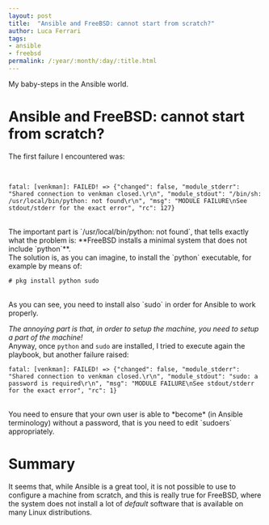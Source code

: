 ```yaml
---
layout: post
title:  "Ansible and FreeBSD: cannot start from scratch?"
author: Luca Ferrari
tags:
- ansible
- freebsd
permalink: /:year/:month/:day/:title.html
---
```

My baby-steps in the Ansible world.

# Ansible and FreeBSD: cannot start from scratch?


The first failure I encountered was:

<br/>

```shell
fatal: [venkman]: FAILED! => {"changed": false, "module_stderr": "Shared connection to venkman closed.\r\n", "module_stdout": "/bin/sh: /usr/local/bin/python: not found\r\n", "msg": "MODULE FAILURE\nSee stdout/stderr for the exact error", "rc": 127} 
```

<br/>
The important part is `/usr/local/bin/python: not found`, that tells exactly what the problem is: **FreeBSD installs a minimal system that does not include `python`**.
<br/>
The solution is, as you can imagine, to install the `python` executable, for example by means of:

```shell
# pkg install python sudo
```

<br/>
As you can see, you need to install also `sudo` in order for Ansible to work properly.

*The annoying part is that, in order to setup the machine, you need to setup a part of the machine!*
<br/>
Anyway, once `python` and `sudo` are installed, I tried to execute again the playbook, but another failure raised:


```shell
fatal: [venkman]: FAILED! => {"changed": false, "module_stderr": "Shared connection to venkman closed.\r\n", "module_stdout": "sudo: a password is required\r\n", "msg": "MODULE FAILURE\nSee stdout/stderr for the exact error", "rc": 1}
```

<br/>
You need to ensure that your own user is able to *become* (in Ansible terminology) without a password, that is you need to edit `sudoers` appropriately.

# Summary

It seems that, while Ansible is a great tool, it is not possible to use to configure a machine from scratch, and this is really true for FreeBSD, where the system does not install a lot of *default* software that is available on many Linux distributions.
